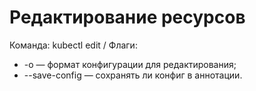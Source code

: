 # Редактирование ресурсов
Команда: kubectl edit <type>/<name>
Флаги:
- -o — формат конфигурации для редактирования;
- --save-config — сохранять ли конфиг в аннотации.
